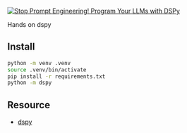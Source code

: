 [![Stop Prompt Engineering! Program Your LLMs with DSPy](https://img.youtube.com/vi/Zv4LjO8teqE/0.jpg)](https://www.youtube.com/watch?v=Zv4LjO8teqE)

Hands on dspy

## Install 

```bash
python -m venv .venv
source .venv/bin/activate
pip install -r requirements.txt
python -m dspy
```

## Resource
- [dspy](https://github.com/stanfordnlp/dspy)